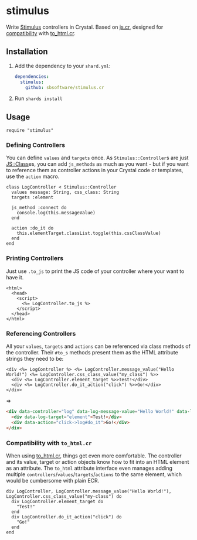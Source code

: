 # stimulus

Write [Stimulus](https://stimulus.hotwired.dev/) controllers in Crystal. Based on [js.cr](https://github.com/sbsoftware/js.cr), designed for [compatibility](#compatibility-with-to_htmlcr) with [to_html.cr](https://github.com/sbsoftware/to_html.cr).

## Installation

1. Add the dependency to your `shard.yml`:

   ```yaml
   dependencies:
     stimulus:
       github: sbsoftware/stimulus.cr
   ```

2. Run `shards install`

## Usage

```crystal
require "stimulus"
```

### Defining Controllers

You can define `values` and `targets` once. As `Stimulus::Controller`s are just [JS::Class](https://github.com/sbsoftware/js.cr#javascript-classes)es, you can add `js_method`s as much as you want - but if you want to reference them as controller actions in your Crystal code or templates, use the `action` macro.

```crystal
class LogController < Stimulus::Controller
  values message: String, css_class: String
  targets :element

  js_method :connect do
    console.log(this.messageValue)
  end

  action :do_it do
    this.elementTarget.classList.toggle(this.cssClassValue)
  end
end
```

### Printing Controllers

Just use `.to_js` to print the JS code of your controller where your want to have it.

```ecr
<html>
  <head>
    <script>
      <%= LogController.to_js %>
    </script>
  </head>
</html>
```

### Referencing Controllers

All your `values`, `targets` and `actions` can be referenced via class methods of the controller. Their `#to_s` methods present them as the HTML attribute strings they need to be:

```ecr
<div <%= LogController %> <%= LogController.message_value("Hello World!") <%= LogController.css_class_value("my_class") %>>
  <div <%= LogController.element_target %>>Test!</div>
  <div <%= LogController.do_it_action("click") %>>Go!</div>
</div>
```
=>
```html
<div data-controller="log" data-log-message-value="Hello World!" data-log-css-class-value="my_class">
  <div data-log-target="element">Test!</div>
  <div data-action="click->log#do_it">Go!</div>
</div>
```

### Compatibility with `to_html.cr`

When using [to_html.cr](https://github.com/sbsoftware/to_html.cr), things get even more comfortable. The controller and its value, target or action objects know how to fit into an HTML element as an attribute. The `to_html` attribute interface even manages adding multiple `controllers`/`values`/`targets`/`actions` to the same element, which would be cumbersome with plain ECR.

```crystal
div LogController, LogController.message_value("Hello World!"), LogController.css_class_value("my-class") do
  div LogController.element_target do
    "Test!"
  end
  div LogController.do_it_action("click") do
    "Go!"
  end
end
```
